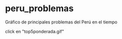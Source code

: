 
# peru_problemas
Gráfico de principales problemas del Perú en el tiempo

click en "top5ponderada.gif"